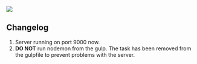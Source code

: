 ![](https://raw.github.com/chickencoder/wair/master/app/static/assets/logo2.svg)

## Changelog
1.  Server running on port 9000 now.
2.  **DO NOT** run nodemon from the gulp. The task has been
removed from the gulpfile to prevent problems with the server.
